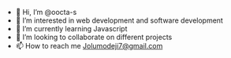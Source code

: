 - 👋 Hi, I’m @oocta-s
- 👀 I’m interested in web development and software development
- 🌱 I’m currently learning Javascript
- 💞️ I’m looking to collaborate on different projects
- 📫 How to reach me Jolumodeji7@gmail.com

<!---
oocta-s/oocta-s is a ✨ special ✨ repository because its `README.md` (this file) appears on your GitHub profile.
You can click the Preview link to take a look at your changes.
--->
